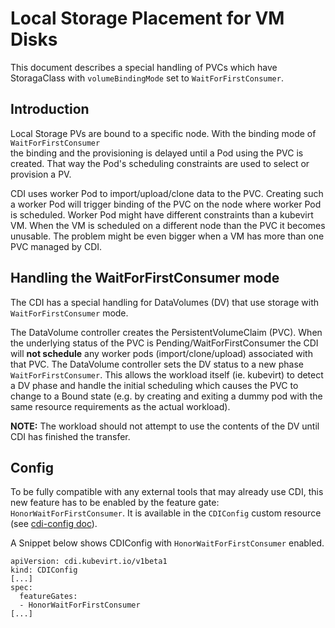 # Local Storage Placement for VM Disks

This document describes a special handling of PVCs which have StoragaClass with `volumeBindingMode` set to `WaitForFirstConsumer`.  

## Introduction

Local Storage PVs are bound to a specific node. With the binding mode of `WaitForFirstConsumer`  
the binding and the provisioning is delayed until a Pod using the PVC is created. That way the Pod's scheduling constraints
are used to select or provision a PV.

CDI uses worker Pod to import/upload/clone data to the PVC. Creating such a worker Pod will trigger binding of the PVC 
on the node where worker Pod is scheduled. Worker Pod might have different constraints than a kubevirt VM. When the VM is 
scheduled on a different node than the PVC it becomes unusable. The problem might be even bigger when a VM has more than one PVC 
managed by CDI.

## Handling the WaitForFirstConsumer mode

The CDI has a special handling for DataVolumes (DV) that use storage with `WaitForFirstConsumer` mode. 

The DataVolume controller creates the PersistentVolumeClaim (PVC). When the underlying status of the PVC is Pending/WaitForFirstConsumer 
the CDI will **not schedule** any worker pods (import/clone/upload) associated with that PVC. The DataVolume controller sets 
the DV status to a new phase `WaitForFirstConsumer`. This allows the workload itself (ie. kubevirt) 
to detect a DV phase and handle the initial scheduling which causes the PVC to change to a Bound state
(e.g. by creating and exiting a dummy pod with the same resource requirements as the actual workload). 

**NOTE:** The workload should not attempt to use the contents of the DV until CDI has finished the transfer. 

## Config

To be fully compatible with any external tools that may already use CDI, this new feature has to be enabled by 
the feature gate: `HonorWaitForFirstConsumer`. It is available in the `CDIConfig` custom resource (see [cdi-config doc](cdi-config.md)).

A Snippet below shows CDIConfig with `HonorWaitForFirstConsumer` enabled.
```
apiVersion: cdi.kubevirt.io/v1beta1
kind: CDIConfig
[...]
spec:
  featureGates:
  - HonorWaitForFirstConsumer
[...]
```